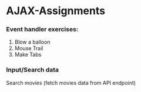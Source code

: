 # AJAX-Assignments

### Event handler exercises:
1. Blow a balloon
2. Mouse Trail
3. Make Tabs

### Input/Search data
Search movies (fetch movies data from API endpoint)
